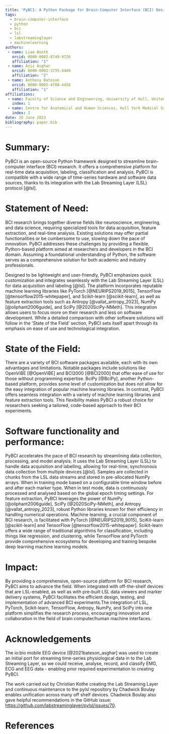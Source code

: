 ```yaml
---
title: 'PyBCI: A Python Package for Brain-Computer Interface (BCI) Design'
tags:
  - brain-computer-interface
  - python
  - bci
  - lsl
  - labstreaminglayer
  - machinelearning
authors:
 - name: Liam Booth
   orcid: 0000-0002-8749-9726
   affiliation: "1"
 - name: Aziz Asghar
   orcid: 0000-0002-3735-4449
   affiliation: "2"
 - name: Anthony Bateson
   orcid: 0000-0002-4780-4458
   affiliation: "1"
affiliations:
 - name: Faculty of Science and Engineering, University of Hull, United Kingdom.
   index: 1
 - name: Centre for Anatomical and Human Sciences, Hull York Medical School, University of Hull, United Kingdom.
   index: 2
date: 26 June 2023
bibliography: paper.bib
---
```


# Summary:
PyBCI is an open-source Python framework designed to streamline brain-computer interface (BCI) research. It offers a comprehensive platform for real-time data acquisition, labeling, classification and analysis. PyBCI is compatible with a wide range of time-series hardware and software data sources, thanks to its integration with the Lab Streaming Layer (LSL) protocol [@lsl].

# Statement of Need:

BCI research brings together diverse fields like neuroscience, engineering, and data science, requiring specialized tools for data acquisition, feature extraction, and real-time analysis. Existing solutions may offer partial functionalities or be cumbersome to use, slowing down the pace of innovation. PyBCI addresses these challenges by providing a flexible, Python-based platform aimed at researchers and developers in the BCI domain. Assuming a foundational understanding of Python, the software serves as a comprehensive solution for both academic and industry professionals.

Designed to be lightweight and user-friendly, PyBCI emphasizes quick customization and integrates seamlessly with the Lab Streaming Layer (LSL) for data acquisition and labeling [@lsl]. The platform incorporates reputable machine learning libraries like PyTorch [@NEURIPS2019_9015], TensorFlow [@tensorflow2015-whitepaper], and Scikit-learn [@scikit-learn], as well as feature extraction tools such as Antropy [@vallat_antropy_2023], NumPy [@oliphant2006guide], and SciPy [@2020SciPy-NMeth]. This integration allows users to focus more on their research and less on software development. While a detailed comparison with other software solutions will follow in the 'State of the Field' section, PyBCI sets itself apart through its emphasis on ease of use and technological integration.

# State of the Field:

There are a variety of BCI software packages available, each with its own advantages and limitations. Notable packages include solutions like OpenViBE [@OpenViBE] and BCI2000 [@BCI2000] that offer ease of use for those without programming expertise. BciPy [@BciPy], another Python-based platform, provides some level of customization but does not allow for the easy integration of popular machine learning libraries. In contrast, PyBCI offers seamless integration with a variety of machine learning libraries and feature extraction tools. This flexibility makes PyBCI a robust choice for researchers seeking a tailored, code-based approach to their BCI experiments.

# Software functionality and performance:

PyBCI accelerates the pace of BCI research by streamlining data collection, processing, and model analysis. It uses the Lab Streaming Layer (LSL) to handle data acquisition and labelling, allowing for real-time, synchronous data collection from multiple devices [@lsl]. Samples are collected in chunks from the LSL data streams and stored in pre-allocated NumPy arrays. When in training mode based on a configurable time window before and after each marker type. When in test mode, data is continuously processed and analysed based on the global epoch timing settings.  For feature extraction, PyBCI leverages the power of NumPy [@oliphant2006guide], SciPy [@2020SciPy-NMeth], and Antropy [@vallat_antropy_2023], robust Python libraries known for their efficiency in handling numerical operations. Machine learning, a crucial component of BCI research, is facilitated with PyTorch [@NEURIPS2019_9015], SciKit-learn [@scikit-learn] and TensorFlow [@tensorflow2015-whitepaper]. Scikit-learn offers a wide range of traditional algorithms for classification, including things like regression, and clustering, while TensorFlow and PyTorch provide comprehensive ecosystems for developing and training bespoke deep learning machine learning models.

# Impact:

By providing a comprehensive, open-source platform for BCI research, PyBCI aims to advance the field. When integrated with off-the-shelf devices that are LSL-enabled, as well as with pre-built LSL data viewers and marker delivery systems, PyBCI facilitates the efficient design, testing, and implementation of advanced BCI experiments.The integration of LSL, PyTorch, Scikit-learn, TensorFlow, Antropy, NumPy, and SciPy into one platform simplifies the research process, encouraging innovation and collaboration in the field of brain computer/human machine interfaces.

# Acknowledgements

The io:bio mobile EEG device [@2021bateson_asghar] was used to create an initial port for streaming time-series physiological data in to the Lab Streaming Layer, so we could receive, analyse, record, and classify EMG, ECG and EEG data - enabling prior required experimentation to creating PyBCI.

The work carried out by Christian Kothe creating the Lab Streaming Layer and continuous maintenance to the pylsl repository by Chadwick Boulay enables unification across many off shelf devices. Chadwick Boulay also gave helpful recommendations in the GitHub issue: https://github.com/labstreaminglayer/pylsl/issues/70.

# References
